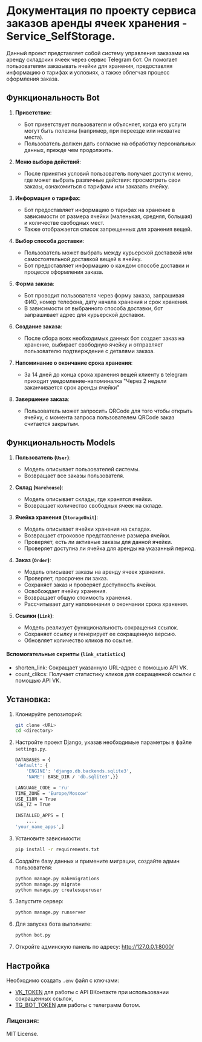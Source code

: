 # Документация по проекту сервиса заказов аренды ячеек хранения - Service_SelfStorage.
Данный проект представляет собой систему управления заказами на аренду складских ячеек через сервис Telegram бот. Он помогает пользователям заказывать ячейки для хранения, предоставляя информацию о тарифах и условиях, а также облегчая процесс оформления заказа.


## Функциональность Bot

1. **Приветствие**: 
    - Бот приветствует пользователя и объясняет, когда его услуги могут быть полезны (например, при переезде или нехватке места).
    - Пользователь должен дать согласие на обработку персональных данных, прежде чем продолжить.
2. **Меню выбора действий**:
    - После принятия условий пользователь получает доступ к меню, где может выбрать различные действия: просмотреть свои заказы, ознакомиться с тарифами или заказать ячейку.

3. **Информация о тарифах**:
    - Бот предоставляет информацию о тарифах на хранение в зависимости от размера ячейки (маленькая, средняя, большая) и количестве свободных мест.
    - Также отображается список запрещенных для хранения вещей.

4. **Выбор способа доставки**:
    - Пользователь может выбрать между курьерской доставкой или самостоятельной доставкой вещей в ячейку.
    - Бот предоставляет информацию о каждом способе доставки и процессе оформления заказа.

5. **Форма заказа**:
    - Бот проводит пользователя через форму заказа, запрашивая ФИО, номер телефона, дату начала хранения и срок хранения.
    - В зависимости от выбранного способа доставки, бот запрашивает адрес для курьерской доставки.

6. **Создание заказа**:
    - После сбора всех необходимых данных бот создает заказ на хранение, выбирает свободную ячейку и отправляет пользователю подтверждение с деталями заказа.

8. **Напоминание о окончание срока хранения**:
    - За 14 дней до конца срока хранения вещей клиенту в telegram приходит уведомление-напоминалка "Через 2 недели заканчивается срок аренды ячейки"

7. **Завершение заказа**:
    - Пользователь может запросить QRCode для того чтобы открыть ячейку, с момента запроса пользователем QRCode заказ считается закрытым.

## Функциональность Models

1. **Пользователь (`User`)**:
    - Модель описывает пользователей системы. 
    - Возвращает все заказы пользователя.

2. **Склад (`Warehouse`)**:
    - Модель описывает склады, где хранятся ячейки. 
    - Возвращает количество свободных ячеек на складе.

3. **Ячейка хранения (`StorageUnit`)**:
    - Модель описывает ячейки хранения на складах.
    - Возвращает строковое представление размера ячейки. 
    - Проверяет, есть ли активные заказы для данной ячейки. 
    - Проверяет доступна ли ячейка для аренды на указанный период.

4. **Заказ (`Order`)**:
    - Модель описывает заказы на аренду ячеек хранения.
    - Проверяет, просрочен ли заказ.
    - Сохраняет заказ и проверяет доступность ячейки.
    - Освобождает ячейку хранения.
    - Возвращает общую стоимость хранения.
    - Рассчитывает дату напоминания о окончании срока хранения.

5. **Ссылки (`Link`)**:
    - Модель реализует функциональность сокращения ссылок.
    - Сохраняет ссылку и генерирует ее сокращенную версию.
    - Обновляет количество кликов по ссылке.


#### Вспомогательные скрипты (`link_statistics`)
- shorten_link: Сокращает указанную URL-адрес с помощью API VK.
- count_clikcs: Получает статистику кликов для сокращенной ссылки с помощью API VK.


## Установка: 
1. Клонируйте репозиторий:
   ```bash
   git clone <URL>
   cd <directory>
   ```
2. Настройте проект Django, указав необходимые параметры в файле `settings.py`.
    ```bash
    DATABASES = {
    'default': {
        'ENGINE': 'django.db.backends.sqlite3',
        'NAME': BASE_DIR / 'db.sqlite3',}}
    ```
    ```bash
    LANGUAGE_CODE = 'ru'
    TIME_ZONE = 'Europe/Moscow'
    USE_I18N = True
    USE_TZ = True
    ```
    ```bash
    INSTALLED_APPS = [
        ....
    'your_name_apps',]
    ```
3. Установите зависимости:
    ```bash
    pip install -r requirements.txt
    ```
4. Создайте базу данных и примените миграции, создайте админ пользователя:
    ```bash
    python manage.py makemigrations
    python manage.py migrate
    python manage.py createsuperuser
    ```
5. Запустите сервер:
    ```bash
    python manage.py runserver
    ```
6. Для запуска бота выполните:
    ```bash
    python bot.py
    ```
7. Откройте админскую панель по адресу: http://127.0.0.1:8000/

## Настройка
Необходимо создать `.env` файл с ключами: 
- [VK_TOKEN](https://dev.vk.com/ru/api/overview) для работы с API ВКонтакте при использовании сокращенных ссылок, 
- [TG_BOT_TOKEN](https://core.telegram.org/bots/tutorial#obtain-your-bot-token) для работы с телеграмм ботом.

### Лицензия: 
MIT License.
